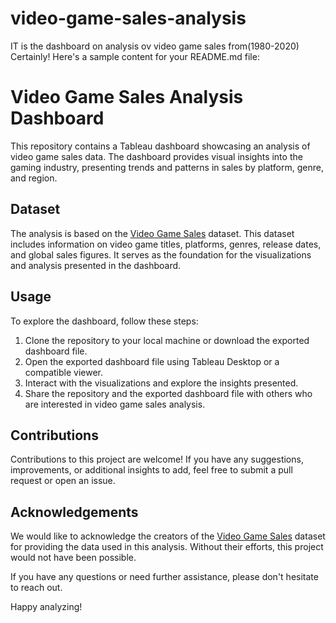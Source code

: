 # video-game-sales-analysis
IT is the dashboard on analysis ov video game sales from(1980-2020)
Certainly! Here's a sample content for your README.md file:

# Video Game Sales Analysis Dashboard

This repository contains a Tableau dashboard showcasing an analysis of video game sales data. The dashboard provides visual insights into the gaming industry, presenting trends and patterns in sales by platform, genre, and region.

## Dataset

The analysis is based on the [Video Game Sales](https://www.kaggle.com/datasets/gregorut/videogamesales) dataset. This dataset includes information on video game titles, platforms, genres, release dates, and global sales figures. It serves as the foundation for the visualizations and analysis presented in the dashboard.


## Usage

To explore the dashboard, follow these steps:

1. Clone the repository to your local machine or download the exported dashboard file.
2. Open the exported dashboard file using Tableau Desktop or a compatible viewer.
3. Interact with the visualizations and explore the insights presented.
4. Share the repository and the exported dashboard file with others who are interested in video game sales analysis.

## Contributions

Contributions to this project are welcome! If you have any suggestions, improvements, or additional insights to add, feel free to submit a pull request or open an issue.



## Acknowledgements

We would like to acknowledge the creators of the [Video Game Sales](https://www.kaggle.com/datasets/gregorut/videogamesales) dataset for providing the data used in this analysis. Without their efforts, this project would not have been possible.

If you have any questions or need further assistance, please don't hesitate to reach out.

Happy analyzing!
